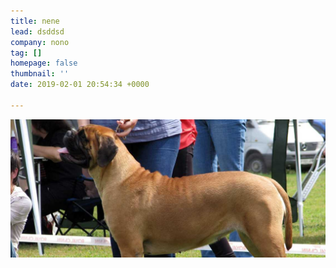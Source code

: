 ```yaml
---
title: nene
lead: dsddsd
company: nono
tag: []
homepage: false
thumbnail: ''
date: 2019-02-01 20:54:34 +0000

---
```

![](../assets/uploads/xxx-1.jpeg)